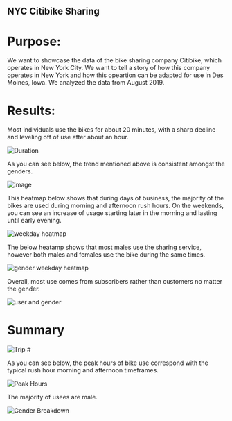 ## NYC Citibike Sharing 

# Purpose:

We want to showcase the data of the bike sharing company Citibike, which operates in New York City. We want to tell a story of how this company operates in New York and how this opeartion can be adapted for use in Des Moines, Iowa. We analyzed the data from August 2019.

# Results:

Most individuals use the bikes for about 20 minutes, with a sharp decline and leveling off of use after about an hour. 

![Duration](https://user-images.githubusercontent.com/92542382/152707398-11896b56-7abf-4172-819d-c18f9f366422.PNG)

As you can see below, the trend mentioned above is consistent amongst the genders. 

![image](https://user-images.githubusercontent.com/92542382/152707476-e1389d46-34ca-429f-afd2-88550ac0ba47.png)

This heatmap below shows that during days of business, the majority of the bikes are used during morning and afternoon rush hours. On the weekends, you can see an increase of usage starting later in the morning and lasting until early evening. 

![weekday heatmap](https://user-images.githubusercontent.com/92542382/152707571-6f49fd13-fe1e-47bc-ac5c-c984f16b73f7.PNG)

The below heatamp shows that most males use the sharing service, however both males and females use the bike during the same times. 

![gender weekday heatmap](https://user-images.githubusercontent.com/92542382/152707683-6addcf80-bf56-4ee4-a869-35197d7234cb.PNG)

Overall, most use comes from subscribers rather than customers no matter the gender.  

![user and gender](https://user-images.githubusercontent.com/92542382/152707745-ceba9704-adc6-49b3-b4b8-926b2a136d3d.PNG)

# Summary 

![Trip #](https://user-images.githubusercontent.com/92542382/152707034-0d5878c8-022a-4431-91f7-cc9986647aa7.PNG)

As you can see below, the peak hours of bike use correspond with the typical rush hour morning and afternoon timeframes. 

![Peak Hours](https://user-images.githubusercontent.com/92542382/152707169-c2aca623-847a-440e-94bb-2d10b06a419e.PNG)

The majority of usees are male.

![Gender Breakdown](https://user-images.githubusercontent.com/92542382/152707223-b97ae56e-6cc3-40d5-bff4-d891599a2c8b.PNG)

